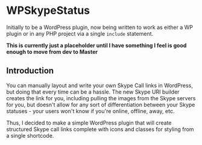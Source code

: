 # WPSkypeStatus #

Initially to be a WordPress plugin, now being written to work as either a WP plugin or in any PHP project via a single `include` statement.

**This is currently just a placeholder until I have something I feel is good enough to move from dev to Master**

## Introduction ##

You can manually layout and write your own Skype Call links in WordPress, but doing that every time can be a hassle. The new Skype URI builder creates the link for you, including pulling the images from the Skype servers for you, but doesn't allow for any sort of differentiation between your Skype statuses - your users won't know if you're online, offline, away, etc.

Thus, I decided to make a simple WordPress plugin that will create structured Skype call links complete with icons and classes for styling from a single shortcode.
